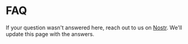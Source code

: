 # FAQ

If your question wasn't answered here, reach out to us on [Nostr](https://nostr.com "Nostr"). We'll update this page with the answers.
